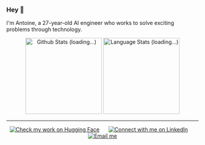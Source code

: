 ### Hey 👋

I'm Antoine, a 27-year-old AI engineer who works to solve exciting problems through technology.

<!-- Github Stats -->
<div align="center">
  <a href="#/"><img height=200 src="https://github-readme-stats-git-masterrstaa-rickstaa.vercel.app/api?username=nampq11&show_icons=true&line_height=28&hide_border=true&hide_title=true&count_private=true&include_all_commits=true&card_width=450&role=OWNER,COLLABORATOR&exclude_repo=github-readme-stats" alt="Github Stats (loading...)"></a>
  <a href="#/"><img height=200 src="https://github-readme-stats-git-masterrstaa-rickstaa.vercel.app/api/top-langs/?username=nampq11&langs_count=8&layout=compact&hide_border=true&hide=html,typescript,postscript,jupyter%20notebook&role=OWNER,COLLABORATOR" alt="Language Stats (loading...)"></a>
</div>

***

<!-- Social buttons -->
<div align="center">
	<!-- 
	<a href="https://github.com/ant-louis"><img src="https://img.shields.io/github/followers/ant-louis?style=social&label=%E2%80%8Bant-louis" alt="Follow me on GitHub"></a>
	&nbsp;&nbsp;&nbsp;&nbsp;
	-->
	<a href="https://huggingface.co/nampham1106"><img src="https://img.shields.io/badge/🤗%20antoinelouis-43-_?style=social" alt="Check my work on Hugging Face"></a>
	&nbsp;&nbsp;&nbsp;&nbsp;
	<a href="https://www.linkedin.com/in/nampham1106"><img src="https://img.shields.io/badge/_--_.svg?logo=linkedin&style=social&label=%E2%80%8Bantoine-louis" alt="Connect with me on LinkedIn"></a>
	&nbsp;&nbsp;&nbsp;&nbsp;
	<!-- 
	<a href="https://nampq11.github.io"><img src="https://img.shields.io/badge/_-_?logo=safari&logoColor=grey&style=social&label=%E2%80%8Bantoinelouis.co" alt="Visit my website"></a>
	&nbsp;&nbsp;&nbsp;&nbsp;
	-->
	<a href="mailto:contact.nampham.work@gmail.com"><img src="https://img.shields.io/badge/_--_.svg?logo=gmail&style=social&label=%E2%80%8Bantoiloui%20[at]%20gmail%20[dot]%20com" alt="Email me"></a>
</div>
